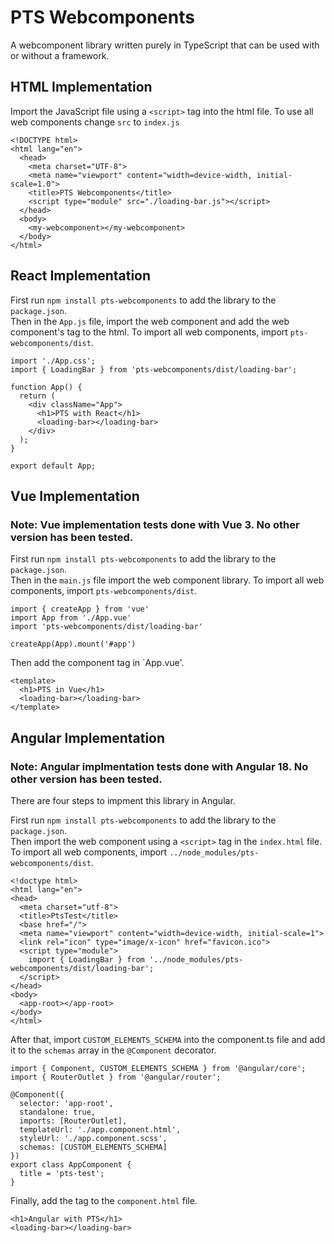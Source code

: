 # PTS Webcomponents
A webcomponent library written purely in TypeScript that can be used with or without a framework.

## HTML Implementation
Import the JavaScript file using a `<script>` tag into the html file. To use all web components change `src` to `index.js`

```
<!DOCTYPE html>
<html lang="en">
  <head>
    <meta charset="UTF-8">
    <meta name="viewport" content="width=device-width, initial-scale=1.0">
    <title>PTS Webcomponents</title>
    <script type="module" src="./loading-bar.js"></script>
  </head>
  <body>
    <my-webcomponent></my-webcomponent>
  </body>
</html>
```

## React Implementation
First run `npm install pts-webcomponents` to add the library to the `package.json`.
<br>
Then in the `App.js` file, import the web component and add the web component's tag to the html. To import all web components, import `pts-webcomponents/dist`.
```
import './App.css';
import { LoadingBar } from 'pts-webcomponents/dist/loading-bar';

function App() {
  return (
    <div className="App">
      <h1>PTS with React</h1>
      <loading-bar></loading-bar>
    </div>
  );
}

export default App;
```

## Vue Implementation
### Note: Vue implementation tests done with Vue 3. No other version has been tested.

First run `npm install pts-webcomponents` to add the library to the `package.json`.
<br>
Then in the `main.js` file import the web component library. To import all web components, import `pts-webcomponents/dist`.
```
import { createApp } from 'vue'
import App from './App.vue'
import 'pts-webcomponents/dist/loading-bar'

createApp(App).mount('#app')
```
Then add the component tag in `App.vue'.
```
<template>
  <h1>PTS in Vue</h1>
  <loading-bar></loading-bar>
</template>
```

## Angular Implementation
### Note: Angular implmentation tests done with Angular 18. No other version has been tested.

There are four steps to impment this library in Angular.

First run `npm install pts-webcomponents` to add the library to the `package.json`.
<br>
Then import the web component using a `<script>` tag in the `index.html` file. To import all web components, import `../node_modules/pts-webcomponents/dist`.
```
<!doctype html>
<html lang="en">
<head>
  <meta charset="utf-8">
  <title>PtsTest</title>
  <base href="/">
  <meta name="viewport" content="width=device-width, initial-scale=1">
  <link rel="icon" type="image/x-icon" href="favicon.ico">
  <script type="module">
    import { LoadingBar } from '../node_modules/pts-webcomponents/dist/loading-bar';
  </script>
</head>
<body>
  <app-root></app-root>
</body>
</html>
```
After that, import `CUSTOM_ELEMENTS_SCHEMA` into the component.ts file and add it to the `schemas` array in the `@Component` decorator.
```
import { Component, CUSTOM_ELEMENTS_SCHEMA } from '@angular/core';
import { RouterOutlet } from '@angular/router';

@Component({
  selector: 'app-root',
  standalone: true,
  imports: [RouterOutlet],
  templateUrl: './app.component.html',
  styleUrl: './app.component.scss',
  schemas: [CUSTOM_ELEMENTS_SCHEMA]
})
export class AppComponent {
  title = 'pts-test';
}
```
Finally, add the tag to the `component.html` file.
```
<h1>Angular with PTS</h1>
<loading-bar></loading-bar>
```